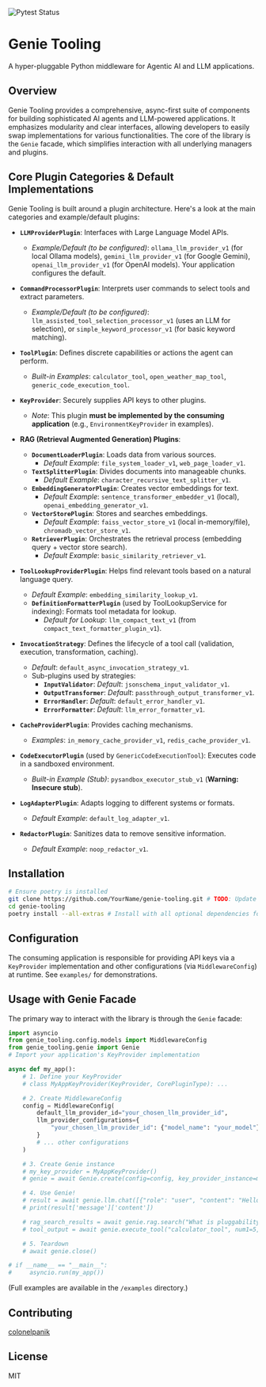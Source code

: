 ![Pytest Status](https://github.com/genie-tooling/genie-tooling/actions/workflows/python_ci.yml/badge.svg)

# Genie Tooling

A hyper-pluggable Python middleware for Agentic AI and LLM applications.

## Overview

Genie Tooling provides a comprehensive, async-first suite of components for building sophisticated AI agents and LLM-powered applications. It emphasizes modularity and clear interfaces, allowing developers to easily swap implementations for various functionalities. The core of the library is the `Genie` facade, which simplifies interaction with all underlying managers and plugins.

## Core Plugin Categories & Default Implementations

Genie Tooling is built around a plugin architecture. Here's a look at the main categories and example/default plugins:

*   **`LLMProviderPlugin`**: Interfaces with Large Language Model APIs.
    *   *Example/Default (to be configured)*: `ollama_llm_provider_v1` (for local Ollama models), `gemini_llm_provider_v1` (for Google Gemini), `openai_llm_provider_v1` (for OpenAI models). Your application configures the default.

*   **`CommandProcessorPlugin`**: Interprets user commands to select tools and extract parameters.
    *   *Example/Default (to be configured)*: `llm_assisted_tool_selection_processor_v1` (uses an LLM for selection), or `simple_keyword_processor_v1` (for basic keyword matching).

*   **`ToolPlugin`**: Defines discrete capabilities or actions the agent can perform.
    *   *Built-in Examples*: `calculator_tool`, `open_weather_map_tool`, `generic_code_execution_tool`.

*   **`KeyProvider`**: Securely supplies API keys to other plugins.
    *   *Note*: This plugin **must be implemented by the consuming application** (e.g., `EnvironmentKeyProvider` in examples).

*   **RAG (Retrieval Augmented Generation) Plugins**:
    *   **`DocumentLoaderPlugin`**: Loads data from various sources.
        *   *Default Example*: `file_system_loader_v1`, `web_page_loader_v1`.
    *   **`TextSplitterPlugin`**: Divides documents into manageable chunks.
        *   *Default Example*: `character_recursive_text_splitter_v1`.
    *   **`EmbeddingGeneratorPlugin`**: Creates vector embeddings for text.
        *   *Default Example*: `sentence_transformer_embedder_v1` (local), `openai_embedding_generator_v1`.
    *   **`VectorStorePlugin`**: Stores and searches embeddings.
        *   *Default Example*: `faiss_vector_store_v1` (local in-memory/file), `chromadb_vector_store_v1`.
    *   **`RetrieverPlugin`**: Orchestrates the retrieval process (embedding query + vector store search).
        *   *Default Example*: `basic_similarity_retriever_v1`.

*   **`ToolLookupProviderPlugin`**: Helps find relevant tools based on a natural language query.
    *   *Default Example*: `embedding_similarity_lookup_v1`.
    *   **`DefinitionFormatterPlugin`** (used by ToolLookupService for indexing): Formats tool metadata for lookup.
        *   *Default for Lookup*: `llm_compact_text_v1` (from `compact_text_formatter_plugin_v1`).

*   **`InvocationStrategy`**: Defines the lifecycle of a tool call (validation, execution, transformation, caching).
    *   *Default*: `default_async_invocation_strategy_v1`.
    *   Sub-plugins used by strategies:
        *   **`InputValidator`**: *Default*: `jsonschema_input_validator_v1`.
        *   **`OutputTransformer`**: *Default*: `passthrough_output_transformer_v1`.
        *   **`ErrorHandler`**: *Default*: `default_error_handler_v1`.
        *   **`ErrorFormatter`**: *Default*: `llm_error_formatter_v1`.

*   **`CacheProviderPlugin`**: Provides caching mechanisms.
    *   *Examples*: `in_memory_cache_provider_v1`, `redis_cache_provider_v1`.

*   **`CodeExecutorPlugin`** (used by `GenericCodeExecutionTool`): Executes code in a sandboxed environment.
    *   *Built-in Example (Stub)*: `pysandbox_executor_stub_v1` (**Warning: Insecure stub**).

*   **`LogAdapterPlugin`**: Adapts logging to different systems or formats.
    *   *Default Example*: `default_log_adapter_v1`.
*   **`RedactorPlugin`**: Sanitizes data to remove sensitive information.
    *   *Default Example*: `noop_redactor_v1`.

## Installation

```bash
# Ensure poetry is installed
git clone https://github.com/YourName/genie-tooling.git # TODO: Update URL
cd genie-tooling
poetry install --all-extras # Install with all optional dependencies for full functionality
```

## Configuration

The consuming application is responsible for providing API keys via a `KeyProvider`
implementation and other configurations (via `MiddlewareConfig`) at runtime.
See `examples/` for demonstrations.

## Usage with Genie Facade

The primary way to interact with the library is through the `Genie` facade:

```python
import asyncio
from genie_tooling.config.models import MiddlewareConfig
from genie_tooling.genie import Genie
# Import your application's KeyProvider implementation

async def my_app():
    # 1. Define your KeyProvider
    # class MyAppKeyProvider(KeyProvider, CorePluginType): ...

    # 2. Create MiddlewareConfig
    config = MiddlewareConfig(
        default_llm_provider_id="your_chosen_llm_provider_id",
        llm_provider_configurations={
            "your_chosen_llm_provider_id": {"model_name": "your_model"}
        }
        # ... other configurations
    )

    # 3. Create Genie instance
    # my_key_provider = MyAppKeyProvider()
    # genie = await Genie.create(config=config, key_provider_instance=my_key_provider)

    # 4. Use Genie!
    # result = await genie.llm.chat([{"role": "user", "content": "Hello!"}])
    # print(result['message']['content'])

    # rag_search_results = await genie.rag.search("What is pluggability?")
    # tool_output = await genie.execute_tool("calculator_tool", num1=5, num2=10, operation="add")

    # 5. Teardown
    # await genie.close()

# if __name__ == "__main__":
#     asyncio.run(my_app())
```
(Full examples are available in the `/examples` directory.)

## Contributing

[colonelpanik](https://github.com/colonelpanik)

## License
MIT
